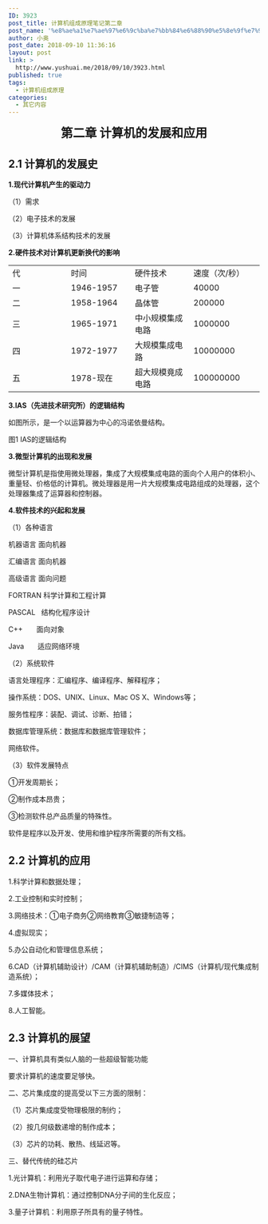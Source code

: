 ```yaml
---
ID: 3923
post_title: 计算机组成原理笔记第二章
post_name: '%e8%ae%a1%e7%ae%97%e6%9c%ba%e7%bb%84%e6%88%90%e5%8e%9f%e7%90%86%e7%ac%94%e8%ae%b0%e7%ac%ac%e4%ba%8c%e7%ab%a0'
author: 小奥
post_date: 2018-09-10 11:36:16
layout: post
link: >
  http://www.yushuai.me/2018/09/10/3923.html
published: true
tags:
  - 计算机组成原理
categories:
  - 其它内容
---
```

<p style="text-align: center;"><strong><span style="font-size: 18pt;">第二章 计算机的发展和应用</span></strong></p>

<h2>2.1 计算机的发展史</h2>
<strong>1.</strong><strong>现代计算机产生的驱动力</strong>

（1）需求

（2）电子技术的发展

（3）计算机体系结构技术的发展

<strong>2.</strong><strong>硬件技术对计算机更新换代的影响</strong>
<table>
<tbody>
<tr>
<td width="138">代</td>
<td width="138">时间</td>
<td width="138">硬件技术</td>
<td width="138">速度（次/秒）</td>
</tr>
<tr>
<td width="138">一</td>
<td width="138">1946-1957</td>
<td width="138">电子管</td>
<td width="138">40000</td>
</tr>
<tr>
<td width="138">二</td>
<td width="138">1958-1964</td>
<td width="138">晶体管</td>
<td width="138">200000</td>
</tr>
<tr>
<td width="138">三</td>
<td width="138">1965-1971</td>
<td width="138">中小规模集成电路</td>
<td width="138">1000000</td>
</tr>
<tr>
<td width="138">四</td>
<td width="138">1972-1977</td>
<td width="138">大规模集成电路</td>
<td width="138">10000000</td>
</tr>
<tr>
<td width="138">五</td>
<td width="138">1978-现在</td>
<td width="138">超大规模竟成电路</td>
<td width="138">100000000</td>
</tr>
</tbody>
</table>
<strong>3.IAS</strong><strong>（先进技术研究所）的逻辑结构</strong>

如图所示，是一个以运算器为中心的冯诺依曼结构。

图1 IAS的逻辑结构

<strong>3.</strong><strong>微型计算机的出现和发展</strong>

微型计算机是指使用微处理器，集成了大规模集成电路的面向个人用户的体积小、重量轻、价格低的计算机。微处理器是用一片大规模集成电路组成的处理器，这个处理器集成了运算器和控制器。

<strong>4.</strong><strong>软件技术的兴起和发展</strong>

（1）各种语言

机器语言 面向机器

汇编语言 面向机器

高级语言 面向问题

FORTRAN 科学计算和工程计算

PASCAL   结构化程序设计

C++       面向对象

Java       适应网络环境

（2）系统软件

语言处理程序：汇编程序、编译程序、解释程序；

操作系统：DOS、UNIX、Linux、Mac OS X、Windows等；

服务性程序：装配、调试、诊断、拍错；

数据库管理系统：数据库和数据库管理软件；

网络软件。

（3）软件发展特点

①开发周期长；

②制作成本昂贵；

③检测软件总产品质量的特殊性。

软件是程序以及开发、使用和维护程序所需要的所有文档。
<h2>2.2 计算机的应用</h2>
1.科学计算和数据处理；

2.工业控制和实时控制；

3.网络技术：①电子商务②网络教育③敏捷制造等；

4.虚拟现实；

5.办公自动化和管理信息系统；

6.CAD（计算机辅助设计）/CAM（计算机辅助制造）/CIMS（计算机/现代集成制造系统）；

7.多媒体技术；

8.人工智能。
<h2>2.3 计算机的展望</h2>
一、计算机具有类似人脑的一些超级智能功能

要求计算机的速度要足够快。

二、芯片集成度的提高受以下三方面的限制：

（1）芯片集成度受物理极限的制约；

（2）按几何级数递增的制作成本；

（3）芯片的功耗、散热、线延迟等。

三、替代传统的硅芯片

1.光计算机：利用光子取代电子进行运算和存储；

2.DNA生物计算机：通过控制DNA分子间的生化反应；

3.量子计算机：利用原子所具有的量子特性。